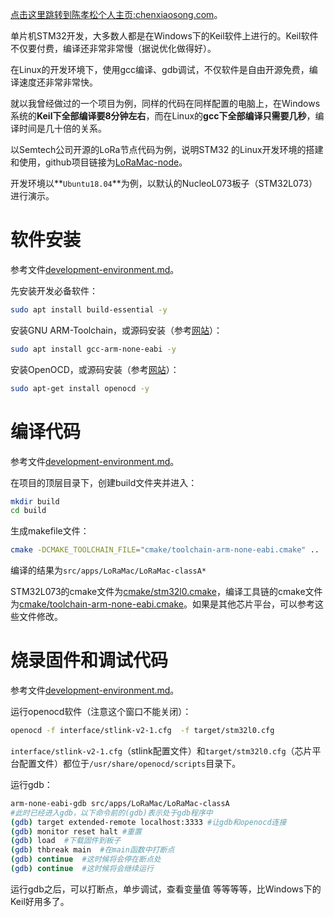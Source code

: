 [点击这里跳转到陈孝松个人主页:chenxiaosong.com](http://chenxiaosong.com/)。

单片机STM32开发，大多数人都是在Windows下的Keil软件上进行的。Keil软件不仅要付费，编译还非常非常慢（据说优化做得好）。

在Linux的开发环境下，使用gcc编译、gdb调试，不仅软件是自由开源免费，编译速度还非常非常快。

就以我曾经做过的一个项目为例，同样的代码在同样配置的电脑上，在Windows系统的**Keil下全部编译要8分钟左右**，而在Linux的**gcc下全部编译只需要几秒**，编译时间是几十倍的关系。

以Semtech公司开源的LoRa节点代码为例，说明STM32 的Linux开发环境的搭建和使用，github项目链接为[LoRaMac-node](https://github.com/Lora-net/LoRaMac-node)。

开发环境以**`Ubuntu18.04`**为例，以默认的NucleoL073板子（STM32L073）进行演示。

# 软件安装

参考文件[development-environment.md](https://github.com/Lora-net/LoRaMac-node/blob/master/doc/development-environment.md)。

先安装开发必备软件：

```sh
sudo apt install build-essential -y
```

安装GNU ARM-Toolchain，或源码安装（参考[网站](https://developer.arm.com/tools-and-software/open-source-software/developer-tools/gnu-toolchain/gnu-rm)）：

```sh
sudo apt install gcc-arm-none-eabi -y
```

安装OpenOCD，或源码安装（参考[网站](http://openocd.org/getting-openocd/)）：

```sh
sudo apt-get install openocd -y
```

# 编译代码

参考文件[development-environment.md](https://github.com/Lora-net/LoRaMac-node/blob/master/doc/development-environment.md)。

在项目的顶层目录下，创建build文件夹并进入：

```sh
mkdir build
cd build
```

生成makefile文件：

```sh
cmake -DCMAKE_TOOLCHAIN_FILE="cmake/toolchain-arm-none-eabi.cmake" ..
```

编译的结果为`src/apps/LoRaMac/LoRaMac-classA*`

STM32L073的cmake文件为[cmake/stm32l0.cmake](https://github.com/Lora-net/LoRaMac-node/blob/master/cmake/stm32l0.cmake)，编译工具链的cmake文件为[cmake/toolchain-arm-none-eabi.cmake](https://github.com/Lora-net/LoRaMac-node/blob/master/cmake/toolchain-arm-none-eabi.cmake)。如果是其他芯片平台，可以参考这些文件修改。

# 烧录固件和调试代码

参考文件[development-environment.md](https://github.com/Lora-net/LoRaMac-node/blob/master/doc/development-environment.md)。

运行openocd软件（注意这个窗口不能关闭）：

```sh
openocd -f interface/stlink-v2-1.cfg  -f target/stm32l0.cfg
```

`interface/stlink-v2-1.cfg`（stlink配置文件）和`target/stm32l0.cfg`（芯片平台配置文件）都位于`/usr/share/openocd/scripts`目录下。

运行gdb：

```sh
arm-none-eabi-gdb src/apps/LoRaMac/LoRaMac-classA
#此时已经进入gdb，以下命令前的(gdb)表示处于gdb程序中
(gdb) target extended-remote localhost:3333 #让gdb和openocd连接
(gdb) monitor reset halt #重置
(gdb) load	#下载固件到板子
(gdb) thbreak main	#在main函数中打断点
(gdb) continue	#这时候将会停在断点处
(gdb) continue	#这时候将会继续运行
```

运行gdb之后，可以打断点，单步调试，查看变量值  等等等等，比Windows下的Keil好用多了。
